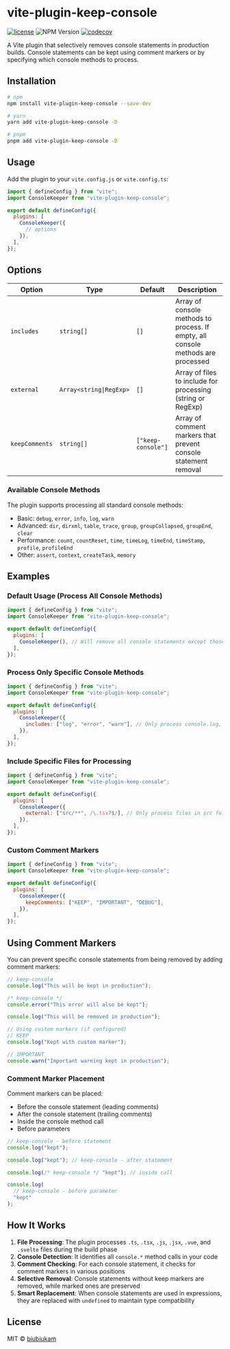 # vite-plugin-keep-console

[![license][license-badge]][license-link]
![NPM Version](https://img.shields.io/npm/v/vite-plugin-keep-console)
[![codecov][codecov-badge]][codecov-link]

[license-badge]: https://img.shields.io/badge/license-MIT-blue.svg
[license-link]: LICENSE
[codecov-badge]: https://codecov.io/gh/biubiukam/vite-plugin-keep-console/graph/badge.svg?token=UEKBR30J97
[codecov-link]: https://codecov.io/gh/biubiukam/vite-plugin-keep-console

A Vite plugin that selectively removes console statements in production builds. Console statements can be kept using comment markers or by specifying which console methods to process.

## Installation

```bash
# npm
npm install vite-plugin-keep-console --save-dev

# yarn
yarn add vite-plugin-keep-console -D

# pnpm
pnpm add vite-plugin-keep-console -D
```

## Usage

Add the plugin to your `vite.config.js` or `vite.config.ts`:

```js
import { defineConfig } from "vite";
import ConsoleKeeper from "vite-plugin-keep-console";

export default defineConfig({
  plugins: [
    ConsoleKeeper({
      // options
    }),
  ],
});
```

## Options

| Option         | Type                    | Default            | Description                                                                      |
| -------------- | ----------------------- | ------------------ | -------------------------------------------------------------------------------- |
| `includes`     | `string[]`              | `[]`               | Array of console methods to process. If empty, all console methods are processed |
| `external`     | `Array<string\|RegExp>` | `[]`               | Array of files to include for processing (string or RegExp)                      |
| `keepComments` | `string[]`              | `["keep-console"]` | Array of comment markers that prevent console statement removal                  |

### Available Console Methods

The plugin supports processing all standard console methods:

- Basic: `debug`, `error`, `info`, `log`, `warn`
- Advanced: `dir`, `dirxml`, `table`, `trace`, `group`, `groupCollapsed`, `groupEnd`, `clear`
- Performance: `count`, `countReset`, `time`, `timeLog`, `timeEnd`, `timeStamp`, `profile`, `profileEnd`
- Other: `assert`, `context`, `createTask`, `memory`

## Examples

### Default Usage (Process All Console Methods)

```js
import { defineConfig } from "vite";
import ConsoleKeeper from "vite-plugin-keep-console";

export default defineConfig({
  plugins: [
    ConsoleKeeper(), // Will remove all console statements except those marked with "keep-console" comment
  ],
});
```

### Process Only Specific Console Methods

```js
import { defineConfig } from "vite";
import ConsoleKeeper from "vite-plugin-keep-console";

export default defineConfig({
  plugins: [
    ConsoleKeeper({
      includes: ["log", "error", "warn"], // Only process console.log, console.error, and console.warn
    }),
  ],
});
```

### Include Specific Files for Processing

```js
import { defineConfig } from "vite";
import ConsoleKeeper from "vite-plugin-keep-console";

export default defineConfig({
  plugins: [
    ConsoleKeeper({
      external: ["src/**", /\.tsx?$/], // Only process files in src folder and TypeScript files
    }),
  ],
});
```

### Custom Comment Markers

```js
import { defineConfig } from "vite";
import ConsoleKeeper from "vite-plugin-keep-console";

export default defineConfig({
  plugins: [
    ConsoleKeeper({
      keepComments: ["KEEP", "IMPORTANT", "DEBUG"],
    }),
  ],
});
```

## Using Comment Markers

You can prevent specific console statements from being removed by adding comment markers:

```js
// keep-console
console.log("This will be kept in production");

/* keep-console */
console.error("This error will also be kept");

console.log("This will be removed in production");

// Using custom markers (if configured)
// KEEP
console.log("Kept with custom marker");

// IMPORTANT
console.warn("Important warning kept in production");
```

### Comment Marker Placement

Comment markers can be placed:

- Before the console statement (leading comments)
- After the console statement (trailing comments)
- Inside the console method call
- Before parameters

```js
// keep-console - before statement
console.log("kept");

console.log("kept"); // keep-console - after statement

console.log(/* keep-console */ "kept"); // inside call

console.log(
  // keep-console - before parameter
  "kept"
);
```

## How It Works

1. **File Processing**: The plugin processes `.ts`, `.tsx`, `.js`, `.jsx`, `.vue`, and `.svelte` files during the build phase
2. **Console Detection**: It identifies all `console.*` method calls in your code
3. **Comment Checking**: For each console statement, it checks for comment markers in various positions
4. **Selective Removal**: Console statements without keep markers are removed, while marked ones are preserved
5. **Smart Replacement**: When console statements are used in expressions, they are replaced with `undefined` to maintain type compatibility

## License

MIT © [biubiukam](https://github.com/biubiukam)
